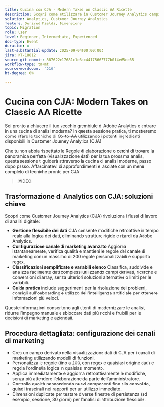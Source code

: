 ```yaml
---
title: Cucina con CJA - Modern Takes on Classic AA Ricette
description: Scopri come utilizzare in Customer Journey Analytics campi derivati, classificazioni e dimensioni abilitate per gli elenchi per ottenere informazioni flessibili e retroattive.
solution: Analytics, Customer Journey Analytics
feature: Derived Fields, Dimensions
topic: Migration
role: User
level: Beginner, Intermediate, Experienced
doc-type: Event
duration: 0
last-substantial-update: 2025-09-04T00:00:00Z
jira: KT-18812
source-git-commit: 887622e17681c1e3bc44175667777b0f4e65cc65
workflow-type: tm+mt
source-wordcount: '310'
ht-degree: 0%

---
```



# Cucina con CJA: Modern Takes on Classic AA Ricette

Sei pronto a chiudere il tuo vecchio grembiule di Adobe Analytics e entrare in una cucina di analisi moderna? In questa sessione pratica, ti mostreremo come rifare le tecniche di Go-to-AA utilizzando i potenti ingredienti disponibili in Customer Journey Analytics (CJA).

Che tu non abbia rispettato le Regole di elaborazione o cerchi di trovare la panoramica perfetta (visualizzazione dati) per la tua prossima analisi, questa sessione ti guiderà attraverso la cucina di analisi moderne, passo dopo passo.
Affascinatevi di approfondimenti e lasciate con un menu completo di tecniche pronte per CJA

>[!VIDEO](https://video.tv.adobe.com/v/3471248/?learn=on&enablevpops&captions=ita)

## Trasformazione di Analytics con CJA: soluzioni chiave

Scopri come Customer Journey Analytics (CJA) rivoluziona i flussi di lavoro di analisi digitale:

* **Gestione flessibile dei dati** CJA consente modifiche retroattive in tempo reale alla logica dei dati, eliminando strutture rigide e ritardi da Adobe Analytics.
* **Configurazione canale di marketing avanzato** Aggiorna istantaneamente, verifica qualità e mantieni le regole del canale di marketing con un massimo di 200 regole personalizzabili e supporto regex.
* **Classificazioni semplificate e variabili elenco** Classifica, suddivide e analizza facilmente dati complessi utilizzando campi derivati, ricerche e conversioni di array, senza ulteriori soluzioni alternative o limiti per le variabili.
* **Guida pratica** include suggerimenti per la risoluzione dei problemi, consigli sull&#39;onboarding e utilizzo dell&#39;intelligenza artificiale per ottenere informazioni più veloci.

Queste informazioni consentono agli utenti di modernizzare le analisi, ridurre l’impegno manuale e sbloccare dati più ricchi e fruibili per le decisioni di marketing e aziendali.

## Procedura dettagliata: configurazione dei canali di marketing

* Crea un campo derivato nella visualizzazione dati di CJA per i canali di marketing utilizzando modelli di funzioni.
* Personalizza le regole (fino a 200, con regex e qualsiasi origine dati) e regola l’ordine/la logica in qualsiasi momento.
* Applica immediatamente e aggiorna retroattivamente le modifiche, senza più attendere l’elaborazione da parte dell’amministratore.
* Controllo qualità nascondendo nuovi componenti fino alla convalida, quindi trascinali nei rapporti per un utilizzo immediato.
* Dimensioni duplicate per testare diverse finestre di persistenza (ad esempio, sessione, 30 giorni) per l’analisi di attribuzione flessibile.
